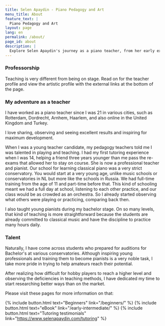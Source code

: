 ```yaml
---
title: Selen Apaydin - Piano Pedagogy and Art
menu_title: About
feature_text: |
  Piano Pedagogy and Art
layout: page
lang: en
permalink: /about/
page_id: about
description: |
  Explore Selen Apaydin's journey as a piano teacher, from her early experiences to her current focus on helping amateur pianists reach their potential. Learn about her unique teaching methods and approach to talent development. #PianoEducation #SelenApaydin
---
```


### Professorship

Teaching is very different from being on stage. Read on for the teacher profile and view the artistic profile with the external links at the bottom of the page.


### My adventure as a teacher

I have worked as a piano teacher since I was 21 in various cities, such as Rotterdam, Dordrecht, Arnhem, Haarlem, and also online in the United Kingdom and Turkey.

I love sharing, observing and seeing excellent results and inspiring for maximum development.

When I was a young teacher candidate, my pedagogy teachers told me I was talented in playing and teaching. I had my first tutoring experience when I was 14, helping a friend three years younger than me pass the re-exams that allowed her to stay on course. She is now a professional teacher and pianist. 
Our school for learning classical piano was a very strict conservatory. You would start at a very young age, unlike music schools or conservatories in NL but more like the schools in Russia. We had full-time training from the age of 11 and part-time before that. This kind of schooling meant we had a full day at school, listening to each other practice, and our class would be as crowded as an orchestra. So I already started observing what others were playing or practicing, comparing back then. 

I also taught young pianists during my bachelor stage. On so many levels, that kind of teaching is more straightforward because the students are already committed to classical music and have the discipline to practice many hours daily.



### Talent

Naturally, I have come across students who prepared for auditions for Bachelor's at various conservatories. Although inspiring young professionals and training them to become pianists is a very noble task, I take more pride in trying to help amateurs reach their potential. 

After realizing how difficult for hobby players to reach a higher level and observing the deficiencies in teaching methods, I have dedicated my time to start researching better ways than on the market. 

Please visit these pages for more information on that: 

{% include button.html text="Beginners" link="/beginners/" %} {% include button.html text="eBook" link="/early-intermediate/" %} {% include button.html text="Tutoring testimonials" link="https://www.selenapaydin.com/tutoring" %} 

